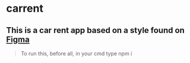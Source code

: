 # carrent
## This is a car rent app based on a style found on [Figma](https://www.figma.com/file/oLTMCCKBdx4fCYJDhohepK/Car-Rent-App-(Community)?type=design&node-id=201-183&t=rXoONd3KldxKjrxq-0) 

> To run this, before all, in your cmd type npm i

